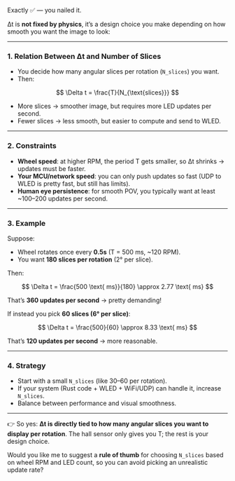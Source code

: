 Exactly ✅ — you nailed it.

Δt is **not fixed by physics**, it’s a design choice you make depending on how smooth you want the image to look:

---

### 1. Relation Between Δt and Number of Slices

* You decide how many angular slices per rotation (`N_slices`) you want.
* Then:

$$
\Delta t = \frac{T}{N_{\text{slices}}}
$$

* More slices → smoother image, but requires more LED updates per second.
* Fewer slices → less smooth, but easier to compute and send to WLED.

---

### 2. Constraints

* **Wheel speed**: at higher RPM, the period T gets smaller, so Δt shrinks → updates must be faster.
* **Your MCU/network speed**: you can only push updates so fast (UDP to WLED is pretty fast, but still has limits).
* **Human eye persistence**: for smooth POV, you typically want at least \~100–200 updates per second.

---

### 3. Example

Suppose:

* Wheel rotates once every **0.5s** (T = 500 ms, \~120 RPM).
* You want **180 slices per rotation** (2° per slice).

Then:

$$
\Delta t = \frac{500 \text{ ms}}{180} \approx 2.77 \text{ ms}
$$

That’s **360 updates per second** → pretty demanding!

If instead you pick **60 slices (6° per slice)**:

$$
\Delta t = \frac{500}{60} \approx 8.33 \text{ ms}
$$

That’s **120 updates per second** → more reasonable.

---

### 4. Strategy

* Start with a small `N_slices` (like 30–60 per rotation).
* If your system (Rust code + WLED + WiFi/UDP) can handle it, increase `N_slices`.
* Balance between performance and visual smoothness.

---

👉 So yes: **Δt is directly tied to how many angular slices you want to display per rotation**. The hall sensor only gives you T; the rest is your design choice.

Would you like me to suggest a **rule of thumb** for choosing `N_slices` based on wheel RPM and LED count, so you can avoid picking an unrealistic update rate?
